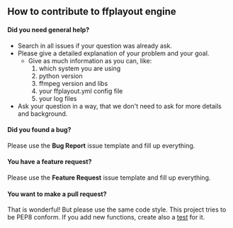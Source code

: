 How to contribute to ffplayout engine
-----

#### Did you need general help?

- Search in all issues if your question was already ask.
- Please give a detailed explanation of your problem and your goal.
    - Give as much information as you can, like:
        1. which system you are using
        2. python version
        3. ffmpeg version and libs
        4. your ffplayout.yml config file
        5. your log files
- Ask your question in a way, that we don't need to ask for more details and background.

#### Did you found a bug?

Please use the **Bug Report** issue template and fill up everything.

#### You have a feature request?

Please use the **Feature Request** issue template and fill up everything.

#### You want to make a pull request?
That is wonderful! But please use the same code style. This project tries to be PEP8 conform.
If you add new functions, create also a [test](https://github.com/ffplayout/ffplayout_engine/tree/master/tests) for it.
